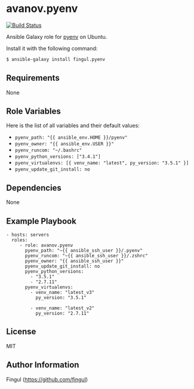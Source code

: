 avanov.pyenv
============

[![Build Status](https://travis-ci.org/fingul/ansible-galaxy-pyenv.svg)](https://travis-ci.org/fingul/ansible-galaxy-pyenv)


Ansible Galaxy role for [pyenv](https://github.com/yyuu/pyenv) on Ubuntu.

Install it with the following command:

```bash
$ ansible-galaxy install fingul.pyenv
```

Requirements
------------

None

Role Variables
--------------

Here is the list of all variables and their default values:

* ``pyenv_path: "{{ ansible_env.HOME }}/pyenv"``
* ``pyenv_owner: "{{ ansible_env.USER }}"``
* ``pyenv_runcom: "~/.bashrc"``
* ``pyenv_python_versions: ["3.4.1"]``
* ``pyenv_virtualenvs: [{ venv_name: "latest", py_version: "3.5.1" }]``
* ``pyenv_update_git_install: no``



Dependencies
------------

None

Example Playbook
-------------------------

    - hosts: servers
      roles:
         - role: avanov.pyenv
           pyenv_path: "~{{ ansible_ssh_user }}/.pyenv"
           pyenv_runcom: "~{{ ansible_ssh_user }}/.zshrc"
           pyenv_owner: "{{ ansible_ssh_user }}"
           pyenv_update_git_install: no
           pyenv_python_versions:
             - "3.5.1"
             - "2.7.11"
           pyenv_virtualenvs:
             - venv_name: "latest_v3"
               py_version: "3.5.1"
               
             - venv_name: "latest_v2"
               py_version: "2.7.11"

License
-------

MIT

Author Information
------------------

Fingul (https://github.com/fingul)
